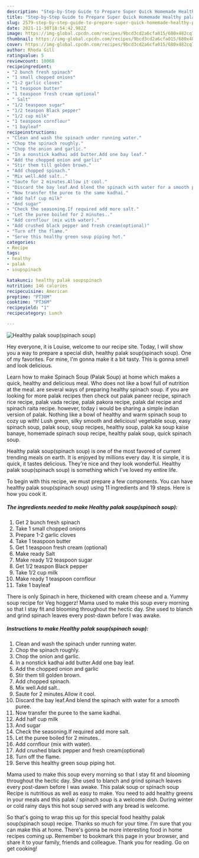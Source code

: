 ```yaml
---
description: "Step-by-Step Guide to Prepare Super Quick Homemade Healthy palak soup(spinach soup)"
title: "Step-by-Step Guide to Prepare Super Quick Homemade Healthy palak soup(spinach soup)"
slug: 2579-step-by-step-guide-to-prepare-super-quick-homemade-healthy-palak-soupspinach-soup
date: 2021-11-30T18:54:42.982Z
image: https://img-global.cpcdn.com/recipes/9bcd3cd2a6cfa015/680x482cq70/healthy-palak-soupspinach-soup-recipe-main-photo.jpg
thumbnail: https://img-global.cpcdn.com/recipes/9bcd3cd2a6cfa015/680x482cq70/healthy-palak-soupspinach-soup-recipe-main-photo.jpg
cover: https://img-global.cpcdn.com/recipes/9bcd3cd2a6cfa015/680x482cq70/healthy-palak-soupspinach-soup-recipe-main-photo.jpg
author: Rhoda Gill
ratingvalue: 5
reviewcount: 10068
recipeingredient:
- "2 bunch fresh spinach"
- "1 small chopped onions"
- "1-2 garlic cloves"
- "1 teaspoon butter"
- "1 teaspoon fresh cream optional"
- " Salt"
- "1/2 teaspoon sugar"
- "1/2 teaspon Black pepper"
- "1/2 cup milk"
- "1 teaspoon cornflour"
- "1 bayleaf"
recipeinstructions:
- "Clean and wash the spinach under running water."
- "Chop the spinach roughly."
- "Chop the onion and garlic."
- "In a nonstick kadhai add butter.Add one bay leaf."
- "Add the chopped onion and garlic"
- "Stir them till golden brown."
- "Add chopped spinach."
- "Mix well.Add salt.."
- "Saute for 2 minutes.Allow it cool."
- "Discard the bay leaf.And blend the spinach with water for a smooth puree."
- "Now transfer the puree to the same kadhai."
- "Add half cup milk"
- "And sugar"
- "Check the seasoning.If required add more salt."
- "Let the puree boiled for 2 minutes.."
- "Add cornflour (mix with water)."
- "Add crushed black pepper and fresh cream(optional)"
- "Turn off the flame."
- "Serve this healthy green soup piping hot."
categories:
- Recipe
tags:
- healthy
- palak
- soupspinach

katakunci: healthy palak soupspinach 
nutrition: 146 calories
recipecuisine: American
preptime: "PT30M"
cooktime: "PT36M"
recipeyield: "1"
recipecategory: Lunch

---
```



![Healthy palak soup(spinach soup)](https://img-global.cpcdn.com/recipes/9bcd3cd2a6cfa015/680x482cq70/healthy-palak-soupspinach-soup-recipe-main-photo.jpg)

Hey everyone, it is Louise, welcome to our recipe site. Today, I will show you a way to prepare a special dish, healthy palak soup(spinach soup). One of my favorites. For mine, I'm gonna make it a bit tasty. This is gonna smell and look delicious.

Learn how to make Spinach Soup (Palak Soup) at home which makes a quick, healthy and delicious meal. Who does not like a bowl full of nutrition at the meal. are several ways of preparing healthy spinach soup. if you are looking for more palak recipes then check out palak paneer recipe, spinach rice recipe, palak vada recipe, palak pakora recipe, palak dal recipe and spinach raita recipe. however, today i would be sharing a simple indian version of palak. Nothing like a bowl of healthy and warm spinach soup to cozy up with! Lush green, silky smooth and delicious! vegetable soup, easy spinach soup, palak soup, soup recipes, healthy soup, palak ka soup kaise banaye, homemade spinach soup recipe, healthy palak soup, quick spinach soup.

Healthy palak soup(spinach soup) is one of the most favored of current trending meals on earth. It is enjoyed by millions every day. It is simple, it is quick, it tastes delicious. They're nice and they look wonderful. Healthy palak soup(spinach soup) is something which I've loved my entire life.


To begin with this recipe, we must prepare a few components. You can have healthy palak soup(spinach soup) using 11 ingredients and 19 steps. Here is how you cook it.

<!--inarticleads1-->

##### The ingredients needed to make Healthy palak soup(spinach soup):

1. Get 2 bunch fresh spinach
1. Take 1 small chopped onions
1. Prepare 1-2 garlic cloves
1. Take 1 teaspoon butter
1. Get 1 teaspoon fresh cream (optional)
1. Make ready  Salt
1. Make ready 1/2 teaspoon sugar
1. Get 1/2 teaspon Black pepper
1. Take 1/2 cup milk
1. Make ready 1 teaspoon cornflour
1. Take 1 bayleaf


There is only Spinach in here, thickened with cream cheese and a. Yummy soup recipe for Veg hoggerz! Mama used to make this soup every morning so that I stay fit and blooming throughout the hectic day. She used to blanch and grind spinach leaves every post-dawn before I was awake. 

<!--inarticleads2-->

##### Instructions to make Healthy palak soup(spinach soup):

1. Clean and wash the spinach under running water.
1. Chop the spinach roughly.
1. Chop the onion and garlic.
1. In a nonstick kadhai add butter.Add one bay leaf.
1. Add the chopped onion and garlic
1. Stir them till golden brown.
1. Add chopped spinach.
1. Mix well.Add salt..
1. Saute for 2 minutes.Allow it cool.
1. Discard the bay leaf.And blend the spinach with water for a smooth puree.
1. Now transfer the puree to the same kadhai.
1. Add half cup milk
1. And sugar
1. Check the seasoning.If required add more salt.
1. Let the puree boiled for 2 minutes..
1. Add cornflour (mix with water).
1. Add crushed black pepper and fresh cream(optional)
1. Turn off the flame.
1. Serve this healthy green soup piping hot.


Mama used to make this soup every morning so that I stay fit and blooming throughout the hectic day. She used to blanch and grind spinach leaves every post-dawn before I was awake. This palak soup or spinach soup Recipe is nutritious as well as easy to make. You need to add healthy greens in your meals and this palak / spinach soup is a welcome dish. During winter or cold rainy days this hot soup served with any bread is welcome. 

So that's going to wrap this up for this special food healthy palak soup(spinach soup) recipe. Thanks so much for your time. I'm sure that you can make this at home. There's gonna be more interesting food in home recipes coming up. Remember to bookmark this page in your browser, and share it to your family, friends and colleague. Thank you for reading. Go on get cooking!

